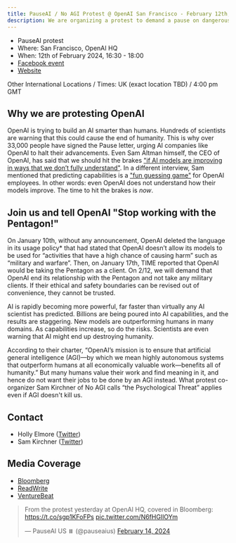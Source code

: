 ```yaml
---
title: PauseAI / No AGI Protest @ OpenAI San Francisco - February 12th, 2024
description: We are organizing a protest to demand a pause on dangerous AI development.
---
```


<script lang="ts">
    import WidgetConsent from '$components/widget-consent/WidgetConsent.svelte'
</script>

- PauseAI protest
- Where: San Francisco, OpenAI HQ
- When: 12th of February 2024, 16:30 - 18:00
- [Facebook event](https://fb.me/e/78BzWmaaj)
- [Website](https://openaiprotest.com/)

Other International Locations / Times:
UK (exact location TBD) / 4:00 pm GMT

## Why we are protesting OpenAI

OpenAI is trying to build an AI smarter than humans.
Hundreds of scientists are warning that this could cause the end of humanity.
This is why over 33,000 people have signed the Pause letter, urging AI companies like OpenAI to halt their advancements.
Even Sam Altman himself, the CEO of OpenAI, has said that we should hit the brakes ["if AI models are improving in ways that we don’t fully understand"](https://time.com/6288584/openai-sam-altman-full-interview/).
In a different interview, Sam mentioned that predicting capabilities is a ["fun guessing game"](https://www.ft.com/content/dd9ba2f6-f509-42f0-8e97-4271c7b84ded) for OpenAI employees.
In other words: even OpenAI does not understand how their models improve.
The time to hit the brakes is _now_.

## Join us and tell OpenAI "Stop working with the Pentagon!"

On January 10th, without any announcement, OpenAI deleted the language in its usage policy\* that had stated that OpenAI doesn’t allow its models to be used for “activities that have a high chance of causing harm” such as “military and warfare”. Then, on January 17th, TIME reported that OpenAI would be taking the Pentagon as a client. On 2/12, we will demand that OpenAI end its relationship with the Pentagon and not take any military clients. If their ethical and safety boundaries can be revised out of convenience, they cannot be trusted.

AI is rapidly becoming more powerful, far faster than virtually any AI scientist has predicted. Billions are being poured into AI capabilities, and the results are staggering. New models are outperforming humans in many domains. As capabilities increase, so do the risks. Scientists are even warning that AI might end up destroying humanity.

According to their charter, “OpenAI’s mission is to ensure that artificial general intelligence (AGI)—by which we mean highly autonomous systems that outperform humans at all economically valuable work—benefits all of humanity.” But many humans value their work and find meaning in it, and hence do not want their jobs to be done by an AGI instead. What protest co-organizer Sam Kirchner of No AGI calls “the Psychological Threat” applies even if AGI doesn't kill us.

## Contact

- Holly Elmore ([Twitter](https://twitter.com/ilex_ulmus))
- Sam Kirchner ([Twitter](https://twitter.com/No_AGI_))

## Media Coverage

- [Bloomberg](https://www.bloomberg.com/news/newsletters/2024-02-13/ai-protest-at-openai-hq-in-san-francisco-focuses-on-military-work)
- [ReadWrite](https://readwrite.com/stop-working-with-pentagon-openai-staff-face-protests/)
- [VentureBeat](https://venturebeat.com/ai/protesters-gather-outside-openai-office-opposing-military-ai-and-agi/)

<WidgetConsent>
<div>
<blockquote class="twitter-tweet"><p lang="en" dir="ltr">From the protest yesterday at OpenAI HQ, covered in Bloomberg: <a href="https://t.co/sgp1KFoFPs">https://t.co/sgp1KFoFPs</a> <a href="https://t.co/N6fHGIlOYm">pic.twitter.com/N6fHGIlOYm</a></p>&mdash; PauseAI US ⏸️ (@pauseaius) <a href="https://twitter.com/pauseaius/status/1757604719047114786?ref_src=twsrc%5Etfw">February 14, 2024</a></blockquote> <script async src="https://platform.twitter.com/widgets.js" charset="utf-8"></script>
</div>
</WidgetConsent>
